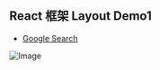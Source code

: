 ## React 框架 Layout Demo1

- [Google Search](https://timchen-gc-project.web.app/#)

![Image](https://upload.cc/i1/2021/02/27/I7aLrH.png)
